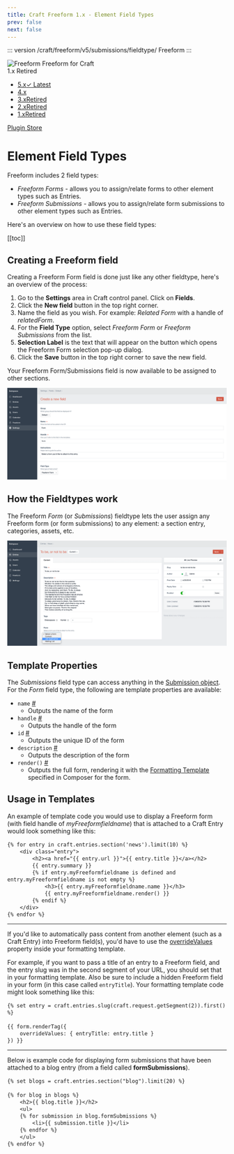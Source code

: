 ```yaml
---
title: Craft Freeform 1.x - Element Field Types
prev: false
next: false
---
```


::: version /craft/freeform/v5/submissions/fieldtype/
Freeform
:::

<div id="pr-heading">
    <img src="https://docs.solspace.com/extras/icons/products/freeform-icon.png" alt="Freeform" class="pr-image">
    <span class="pr-name">Freeform</span>
    <span class="pr-category">for Craft</span>
    <div class="pr-v-wrapper">
        <div class="pr-v">
            <span class="pr-v-v">1.x</span>
            <span class="pr-v-type pr-retired">Retired</span>
            <span class="pr-v-arrow arrow down"></span>
        </div>
        <ul class="pr-v-list">
            <li><a href="/craft/freeform/v5/">5.x<span class="pr-v-type pr-latest">✓ Latest</span></a></li>
            <li><a href="/craft/freeform/v4/">4.x</a></li>
            <li><a href="/craft/freeform/v3/">3.x<span class="pr-v-type pr-retired">Retired</span></a></li>
            <li><a href="/craft/freeform/v2/">2.x<span class="pr-v-type pr-retired">Retired</span></a></li>
            <li><a href="/craft/freeform/v1/">1.x<span class="pr-v-type pr-retired">Retired</span></a></li>
        </ul>
    </div>
    <div class="pr-buy">
        <a href="https://plugins.craftcms.com/freeform" class="button button-blue"><span class="external-url">Plugin Store</span></a>
    </div>
</div>

<span class="page-section"></span>

# Element Field Types

Freeform includes 2 field types:

* *Freeform Forms* - allows you to assign/relate forms to other element types such as Entries.
* *Freeform Submissions* - allows you to assign/relate form submissions to other element types such as Entries.

Here's an overview on how to use these field types:


[[toc]]


## Creating a Freeform field
Creating a Freeform Form field is done just like any other fieldtype, here's an overview of the process:

1. Go to the **Settings** area in Craft control panel. Click on **Fields**.
2. Click the **New field** button in the top right corner.
3. Name the field as you wish. For example: *Related Form* with a handle of *relatedForm*.
4. For the **Field Type** option, select *Freeform Form* or *Freeform Submissions* from the list.
6. **Selection Label** is the text that will appear on the button which opens the Freeform Form selection pop-up dialog.
7. Click the **Save** button in the top right corner to save the new field.

Your Freeform Form/Submissions field is now available to be assigned to other sections.

![Create New Fieldtype](../images/cp_fieldtype-create.png)


## How the Fieldtypes work
The Freeform *Form* (or *Submissions*) fieldtype lets the user assign any Freeform form (or form submissions) to any element: a section entry, categories, assets, etc.

![Using Fieldtype](../images/cp_fieldtype-entry.png)


## Template Properties

The *Submissions* field type can access anything in the [Submission object](../template-objects/submission.md). For the *Form* field type, the following are template properties are available:

* `name` <a href="#param-name" id="param-name" class="docs-anchor">#</a>
	* Outputs the name of the form
* `handle` <a href="#param-handle" id="param-handle" class="docs-anchor">#</a>
	* Outputs the handle of the form
* `id` <a href="#param-id" id="param-id" class="docs-anchor">#</a>
	* Outputs the unique ID of the form
* `description` <a href="#param-description" id="param-description" class="docs-anchor">#</a>
	* Outputs the description of the form
* `render()` <a href="#param-render" id="param-render" class="docs-anchor">#</a>
	* Outputs the full form, rendering it with the [Formatting Template](formatting-templates.md) specified in Composer for the form.


## Usage in Templates
An example of template code you would use to display a Freeform form (with field handle of *myFreeformfieldname*) that is attached to a Craft Entry would look something like this:

``` twig
{% for entry in craft.entries.section('news').limit(10) %}
    <div class="entry">
        <h2><a href="{{ entry.url }}">{{ entry.title }}</a></h2>
        {{ entry.summary }}
        {% if entry.myFreeformfieldname is defined and entry.myFreeformfieldname is not empty %}
            <h3>{{ entry.myFreeformfieldname.name }}</h3>
            {{ entry.myFreeformfieldname.render() }}
        {% endif %}
    </div>
{% endfor %}
```

---

If you'd like to automatically pass content from another element (such as a Craft Entry) into Freeform field(s), you'd have to use the [overrideValues](../template-objects/form.md#prop-custattr-overridevalues) property inside your formatting template.

For example, if you want to pass a title of an entry to a Freeform field, and the entry slug was in the second segment of your URL, you should set that in your formatting template. Also be sure to include a hidden Freeform field in your form (in this case called `entryTitle`). Your formatting template code might look something like this:

``` twig
{% set entry = craft.entries.slug(craft.request.getSegment(2)).first() %}

{{ form.renderTag({
    overrideValues: { entryTitle: entry.title }
}) }}
```

---

Below is example code for displaying form submissions that have been attached to a blog entry (from a field called **formSubmissions**).

``` twig
{% set blogs = craft.entries.section("blog").limit(20) %}

{% for blog in blogs %}
    <h2>{{ blog.title }}</h2>
    <ul>
    {% for submission in blog.formSubmissions %}
        <li>{{ submission.title }}</li>
    {% endfor %}
    </ul>
{% endfor %}
```

